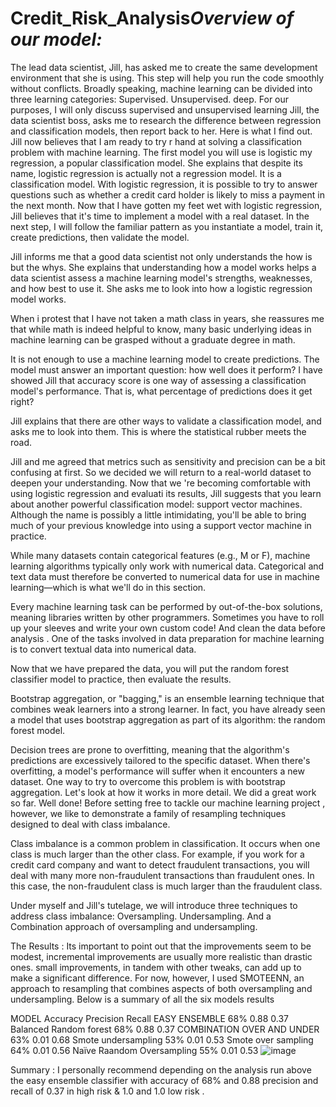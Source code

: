 # Credit_Risk_Analysis***Overview of our model:***
The lead data scientist, Jill, has asked me  to create the same development environment that she is using. This step will help you run the code smoothly without conflicts.
Broadly speaking, machine learning can be divided into three learning categories: 
Supervised.
Unsupervised.
deep. 
For our purposes, I will  only discuss supervised and unsupervised learning
Jill, the  data scientist boss, asks me to research the difference between regression and classification models, then report back to her. Here is what I  find out.
Jill now believes that I am  ready to try r hand at solving a classification problem with machine learning. The first model you will use is logistic my regression, a popular classification model. 
She explains that despite its name, logistic regression is actually not a regression model. It is a classification model. With logistic regression, it is possible to try to answer questions such as whether a credit card holder is likely to miss a payment in the next month.
Now that I have gotten my feet wet with logistic regression, Jill believes that it's time to implement a model with a real dataset. In the next step, I  will follow the familiar pattern as you instantiate a model, train it, create predictions, then validate the model.


Jill informs me  that a good data scientist not only understands the how  is but the whys. She explains that understanding how a model works helps a data scientist assess a machine learning model's strengths, weaknesses, and how best to use it. She asks me to look into how a logistic regression model works.

When i protest that I have not  taken a math class in years, she reassures me  that while math is indeed helpful to know, many basic underlying ideas in machine learning can be grasped without a graduate degree in math.

It is not enough to use a machine learning model to create predictions. The model must answer an important question:
how well does it perform? I have showed Jill that accuracy score is one way of assessing a classification model's performance. That is, what percentage of predictions does it get right?

Jill explains that there are other ways to validate a classification model, and asks me  to look into them. This is where the statistical rubber meets the road.


Jill and me agreed  that metrics such as sensitivity and precision can be a bit confusing at first. 
So we decided we will return to a real-world dataset to deepen your understanding.
Now that we 're becoming comfortable with using logistic regression and evaluati its results, Jill suggests that you learn about another powerful classification model: support vector machines. Although the name is possibly a little intimidating, you'll be able to bring much of your previous knowledge into using a support vector machine in practice.

While many datasets contain categorical features (e.g., M or F), machine learning algorithms typically only work with numerical data. Categorical and text data must therefore be converted to numerical data for use in machine learning—which is what we'll do in this section.


Every machine learning task can be performed by out-of-the-box solutions, meaning libraries written by other programmers. Sometimes you have to roll up your sleeves and write your own custom code!
And clean the data before analysis .
One of the tasks involved in data preparation for machine learning is to convert textual data into numerical data.


Now that we have prepared the data, you will put the random forest classifier model to practice, then evaluate the results.

Bootstrap aggregation, or "bagging," is an ensemble learning technique that combines weak learners into a strong learner. In fact, you have already seen a model that uses bootstrap aggregation as part of its algorithm: the random forest model.

Decision trees are prone to overfitting, meaning that the algorithm's predictions are excessively tailored to the specific dataset. When there's overfitting, a model's performance will suffer when it encounters a new dataset. One way to try to overcome this problem is with bootstrap aggregation. Let's look at how it works in more detail.
We did a  great work so far. Well done! Before setting free to tackle our machine learning project , however, we like to demonstrate a family of resampling techniques designed to deal with class imbalance.

Class imbalance is a common problem in classification. It occurs when one class is much larger than the other class. For example, if you work for a credit card company and want to detect fraudulent transactions, you will deal with many more non-fraudulent transactions than fraudulent ones. In this case, the non-fraudulent class is much larger than the fraudulent class.

Under myself and Jill's tutelage, we will introduce  three techniques to address class imbalance: 
Oversampling.
 Undersampling.
 And  a Combination approach of oversampling and undersampling. 

The Results :
Its important to point out that  the improvements seem to be modest, incremental improvements are usually more realistic than drastic ones. 
small improvements, in tandem with other tweaks, can add up to make a significant difference. For now, however, I used  SMOTEENN, an approach to resampling that combines aspects of both oversampling and undersampling.
Below is a summary of all the six models results 

 MODEL	Accuracy	Precision	Recall
EASY ENSEMBLE	68%	0.88	0.37
Balanced Random forest	68%	0.88	0.37
COMBINATION OVER AND UNDER 	63%	0.01	0.68
Smote undersampling	53%	0.01	0.53
Smote over sampling	64%	0.01	0.56
Naïve Raandom Oversampling	55%	0.01	0.53
![image](https://user-images.githubusercontent.com/89116297/170838922-4f6e2b02-f467-4f3d-b0ed-041a2b8ddf58.png)


Summary :
I personally recommend depending on the analysis run above the easy ensemble classifier with accuracy of 68% and 0.88 precision and recall of 0.37 in high risk  &   1.0 and 1.0  low risk .

